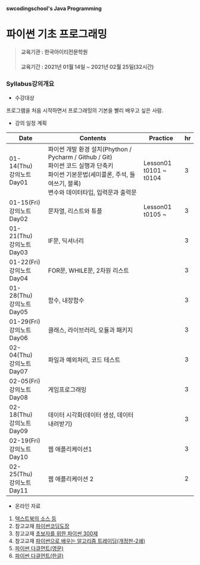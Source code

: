#### swcodingschool's Java Programming 

# 파이썬 기초 프로그래밍 

> #### 교육기관 : 한국아이티전문학원
> #### 교육기간 : 2021년 01월   14일 ~ 2021년 02월 25일(32시간)
> 

### Syllabus강의개요

- 수강대상

프로그램을 처음 시작하면서 프로그래밍의 기본을 빨리 배우고 싶은 사람.

- 강의 일정 계획

| Date                           | Contents                                                     | Practice                    | hr   |
| ------------------------------ | ------------------------------------------------------------ | --------------------------- | ---- |
| 01-14(Thu)<br />강의노트 Day01 | 파이썬 개발 환경 설치(Phython / Pycharm / Github / Git)<br />파이썬 코드 실행과 단축키<br />파이썬 기본문법(세미콜론, 주석, 들여쓰기, 블록)<br />변수와 데이터타입, 입력문과 출력문 | Lesson01<br />t0101 ~ t0104 | 3    |
| 01-15(Fri)<br />강의노트 Day02 | 문자열, 리스트와 튜플                                        | Lesson01<br />t0105 ~       | 3    |
| 01-21(Thu)<br />강의노트 Day03 | IF문, 딕셔너리                                               |                             | 3    |
| 01-22(Fri)<br />강의노트 Day04 | FOR문, WHILE문, 2차원 리스트                                 |                             | 3    |
| 01-28(Thu)<br />강의노트 Day05 | 함수, 내장함수                                               |                             | 3    |
| 01-29(Fri)<br />강의노트 Day06 | 클래스, 라이브러리, 모듈과 패키지                            |                             | 3    |
| 02-04(Thu)<br />강의노트 Day07 | 파일과 예외처리, 코드 테스트                                 |                             | 3    |
| 02-05(Fri)<br />강의노트 Day08 | 게임프로그래밍                                               |                             | 3    |
| 02-18(Thu)<br />강의노트 Day09 | 데이터 시각화(데이터 생성, 데이터 내려받기)                  |                             | 3    |
| 02-19(Fri)<br />강의노트 Day10 | 웹 애플리케이션1                                             |                             | 3    |
| 02-25(Thu)<br />강의노트 Day11 | 웹 애플리케이션 2                                            |                             | 2    |

- 온라인 자료

1. [텍스트북의 소스 등](https://github.com/swcodingschool/learnPython/tree/main/txtBook2ed)  
2. 참고교재 [파이썬코딩도장](https://dojang.io/course/view.php?id=7)
3. 참고교재 [초보자를 위한 파이썬 300제](https://wikidocs.net/book/922)
4. 참고교재 [파이썬으로 배우는 알고리즘 트레이딩(개정판-2쇄)](https://wikidocs.net/book/110)
5. [파이썬 다큐먼트(영문)](https://docs.python.org/3/) 
6. [파이썬 다큐먼트(한글)](https://docs.python.org/ko/3.9/contents.html)



